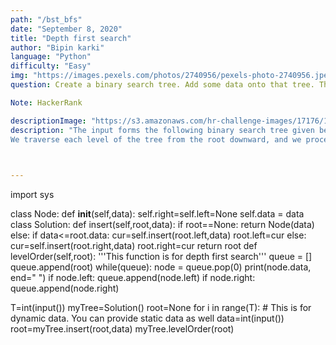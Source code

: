 ```yaml
---
path: "/bst_bfs"
date: "September 8, 2020"
title: "Depth first search"
author: "Bipin karki"
language: "Python"
difficulty: "Easy"
img: "https://images.pexels.com/photos/2740956/pexels-photo-2740956.jpeg?auto=compress&cs=tinysrgb&dpr=2&h=650&w=940"
question: Create a binary search tree. Add some data onto that tree. Then create a function for breadth-first-search. A level-order traversal, also known as a breadth-first search, visits each level of a tree's nodes from left to right, top to bottom. Complete the challange so that it prints the level-order traversal of the binary search tree.

Note: HackerRank

descriptionImage: "https://s3.amazonaws.com/hr-challenge-images/17176/1461696188-8eddd12300-BST.png"
description: "The input forms the following binary search tree given below 
We traverse each level of the tree from the root downward, and we process the nodes at each level from left to right. The resulting level-order traversal is 3->2->5->1->4->7 , and we print these data values as a single line of space-separated integers."

 

---
```


import sys

class Node:
    def __init__(self,data):
        self.right=self.left=None
        self.data = data
class Solution:
    def insert(self,root,data):
        if root==None:
            return Node(data)
        else:
            if data<=root.data:
                cur=self.insert(root.left,data)
                root.left=cur
            else:
                cur=self.insert(root.right,data)
                root.right=cur
        return root
    def levelOrder(self,root):
        '''This function is for depth first search'''
        queue = []
        queue.append(root)
        while(queue):
            node = queue.pop(0)
            print(node.data, end=" ")
            if node.left:
                queue.append(node.left)
            if node.right:
                queue.append(node.right)
                
T=int(input())
myTree=Solution()
root=None
for i in range(T): # This is for dynamic data. You can provide static data as well
    data=int(input())
    root=myTree.insert(root,data)
myTree.levelOrder(root)